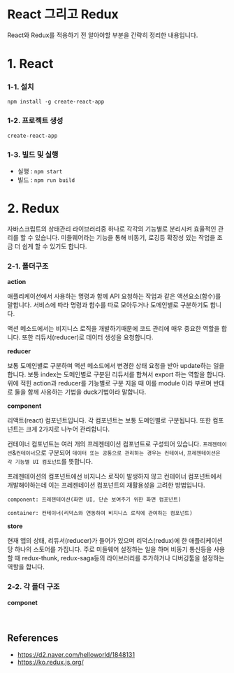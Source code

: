 # React 그리고 Redux

React와 Redux를 적용하기 전 알아야할 부분을 간략히 정리한 내용입니다.

# 1. React

### 1-1. 설치

`npm install -g create-react-app`

### 1-2. 프로젝트 생성

`create-react-app`

### 1-3. 빌드 및 실행

- 실행 : `npm start` 
- 빌드 : `npm run build`

# 2. Redux

자바스크립트의 상태관리 라이브러리중 하나로 각각의 기능별로 분리시켜 효율적인 관리를 할 수 있습니다. 미들웨어라는 기능을 통해 비동기, 로깅등 확장성 있는 작업을 조금 더 쉽게 할 수 있기도 합니다.

### 2-1. 폴더구조

**action**

애플리케이션에서 사용하는 명령과 함께 API 요청하는 작업과 같은 액션요소(함수)를 말합니다. 서비스에 따라 명령과 함수를 따로 모아두거나 도메인별로 구분하기도 합니다.

액션 메소드에서는 비지니스 로직을 개발하기때문에 코드 관리에 매우 중요한 역할을 합니다. 또한 리듀서(reducer)로 데이터 생성을 요청합니다.

**reducer**

보통 도메인별로 구분하며 액션 메소드에서 변경한 상태 요청을 받아 update하는 일을 합니다. 보통 index는 도메인별로 구분된 리듀서를 합쳐서 export 하는 역할을 합니다. 위에 적힌 action과 reducer를 기능별로 구분 지을 때 이를 module 이라 부르며 반대로 둘을 함께 사용하는 기법을 duck기법이라 말합니다.

**component**

리액트(react) 컴포넌트입니다. 각 컴포넌트는 보통 도메인별로 구분됩니다. 또한  컴포넌트는 크게 2가지로 나누어 관리합니다. 

컨테이너 컴포넌트는 여러 개의 프레젠테이션 컴포넌트로 구성되어 있습니다. `프레젠테이션`&`컨테이너`으로 구분되어 `데이터 또는 공통으로 관리하는 경우는 컨테이너`, `프레젠테이션은 각 기능별 UI 컴포넌트`를 뜻합니다.

프레젠테이션의 컴포넌트에선 비지니스 로직이 발생하지 않고 컨테이너 컴포넌트에서 개발해야하는데 이는 프레젠테이션 컴포넌트의 재활용성을 고려한 방법입니다.

`component: 프레젠테이션(화면 UI, 단순 보여주기 위한 화면 컴포넌트)`

`container: 컨테이너(리덕스와 연동하여 비지니스 로직에 관여하는 컴포넌트)`

**store**

현재 앱의 상태, 리듀서(reducer)가 들어가 있으며 리덕스(redux)에 한 애플리케이션당 하나의 스토어를 가집니다. 주로 미들웨어 설정하는 일을 하며 비동기 통신등을 사용할 때 redux-thunk, redux-saga등의 라이브러리를 추가하거나 디버깅툴을 설정하는 역할을 합니다.

### 2-2. 각 폴더 구조 

**componet**



<br>

## References
- https://d2.naver.com/helloworld/1848131
- https://ko.redux.js.org/